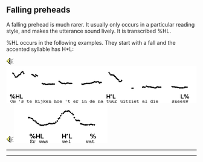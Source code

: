Falling preheads
----------------

A falling prehead is much rarer. It usually only occurs in a particular reading style, and makes the utterance sound lively. It is transcribed %HL.

%HL occurs in the following examples. They start with a fall and the accented syllable has H\*L:

<div class="audio-example" onclick="play_sound('../audio/233')"><img alt="Play audio" src="../audio.gif" /><img alt="Audio example" src="../audio/gif/233.gif"/></div>

<div class="audio-example" onclick="play_sound('../audio/083')"><img alt="Play audio" src="../audio.gif" /><img alt="Audio example" src="../audio/gif/083.gif"/></div>

* * *

<div class="exercise" data-exercise-id="exercise3/3A/exercise3A.json"></div>

* * *

<div class="exercise" data-exercise-id="exercise3/3B/exercise3B.json"></div>
